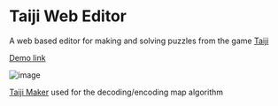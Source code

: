 # Taiji Web Editor

A web based editor for making and solving puzzles from the game [Taiji](https://store.steampowered.com/app/1141580/Taiji/)

[Demo link](https://hiumee.github.io/react/taiji/)

![image](https://user-images.githubusercontent.com/42638867/190691199-dfa730bd-2056-41d9-a700-0026333a4f53.png)

[Taiji Maker](https://github.com/sangchoo1201/taiji_maker) used for the decoding/encoding map algorithm